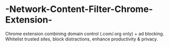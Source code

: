 # -Network-Content-Filter-Chrome-Extension-
Chrome extension combining domain control (.com/.org only) + ad blocking. Whitelist trusted sites, block distractions, enhance productivity &amp; privacy.
